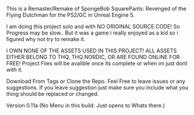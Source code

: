 This is a Remaster/Remake of SpongeBob SquarePants: Revenged of the Flying Dutchman for the PS2/GC in Unreal Engine 5.

I am doing this project solo and with NO ORIGINAL SOURCE CODE! So Progress may be slow.. But it was a game i really enjoyed as a kid so i figured why not try to remake it.

I OWN NONE OF THE ASSETS USED IN THIS PROJECT! ALL ASSETS EITHER BELONG TO THQ, THQ NORDIC, OR ARE FOUND ONLINE FOR FREE!
Project Files will be avalible once its complete or when im just dont with it.

Download From Tags or Clone the Repo. Feel Free to leave issues or any suggestions. If you leave suggestion just make sure you include what you thing should be replaced or changed.

Version 0.11a
(No Menu in this build. Just opens to Whats there.)
